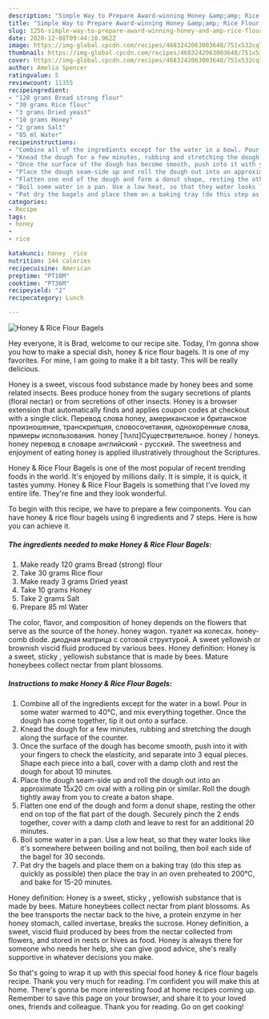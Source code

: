 ```yaml
---
description: "Simple Way to Prepare Award-winning Honey &amp;amp; Rice Flour Bagels"
title: "Simple Way to Prepare Award-winning Honey &amp;amp; Rice Flour Bagels"
slug: 1256-simple-way-to-prepare-award-winning-honey-and-amp-rice-flour-bagels
date: 2020-12-08T09:44:18.962Z
image: https://img-global.cpcdn.com/recipes/4683242063003648/751x532cq70/honey-rice-flour-bagels-recipe-main-photo.jpg
thumbnail: https://img-global.cpcdn.com/recipes/4683242063003648/751x532cq70/honey-rice-flour-bagels-recipe-main-photo.jpg
cover: https://img-global.cpcdn.com/recipes/4683242063003648/751x532cq70/honey-rice-flour-bagels-recipe-main-photo.jpg
author: Amelia Spencer
ratingvalue: 5
reviewcount: 11355
recipeingredient:
- "120 grams Bread strong flour"
- "30 grams Rice flour"
- "3 grams Dried yeast"
- "10 grams Honey"
- "2 grams Salt"
- "85 ml Water"
recipeinstructions:
- "Combine all of the ingredients except for the water in a bowl. Pour in some water warmed to 40℃, and mix everything together. Once the dough has come together, tip it out onto a surface."
- "Knead the dough for a few minutes, rubbing and stretching the dough along the surface of the counter."
- "Once the surface of the dough has become smooth, push into it with your fingers to check the elasticity, and separate into 3 equal pieces. Shape each piece into a ball, cover with a damp cloth and rest the dough for about 10 minutes."
- "Place the dough seam-side up and roll the dough out into an approximate 15x20 cm oval with a rolling pin or similar. Roll the dough tightly away from you to create a baton shape."
- "Flatten one end of the dough and form a donut shape, resting the other end on top of the flat part of the dough. Securely pinch the 2 ends together, cover with a damp cloth and leave to rest for an additional 20 minutes."
- "Boil some water in a pan. Use a low heat, so that they water looks like it&#39;s somewhere between boiling and not boiling, then boil each side of the bagel for 30 seconds."
- "Pat dry the bagels and place them on a baking tray (do this step as quickly as possible) then place the tray in an oven preheated to 200°C, and bake for 15-20 minutes."
categories:
- Recipe
tags:
- honey
- 
- rice

katakunci: honey  rice 
nutrition: 144 calories
recipecuisine: American
preptime: "PT10M"
cooktime: "PT36M"
recipeyield: "2"
recipecategory: Lunch

---
```



![Honey &amp; Rice Flour Bagels](https://img-global.cpcdn.com/recipes/4683242063003648/751x532cq70/honey-rice-flour-bagels-recipe-main-photo.jpg)

Hey everyone, it is Brad, welcome to our recipe site. Today, I'm gonna show you how to make a special dish, honey &amp; rice flour bagels. It is one of my favorites. For mine, I am going to make it a bit tasty. This will be really delicious.

Honey is a sweet, viscous food substance made by honey bees and some related insects. Bees produce honey from the sugary secretions of plants (floral nectar) or from secretions of other insects. Honey is a browser extension that automatically finds and applies coupon codes at checkout with a single click. Перевод слова honey, американское и британское произношение, транскрипция, словосочетания, однокоренные слова, примеры использования. honey [ˈhʌnɪ]Существительное. honey / honeys. honey перевод в словаре английский - русский. The sweetness and enjoyment of eating honey is applied illustratively throughout the Scriptures.

Honey &amp; Rice Flour Bagels is one of the most popular of recent trending foods in the world. It's enjoyed by millions daily. It is simple, it is quick, it tastes yummy. Honey &amp; Rice Flour Bagels is something that I've loved my entire life. They're fine and they look wonderful.


To begin with this recipe, we have to prepare a few components. You can have honey &amp; rice flour bagels using 6 ingredients and 7 steps. Here is how you can achieve it.

<!--inarticleads1-->

##### The ingredients needed to make Honey &amp; Rice Flour Bagels:

1. Make ready 120 grams Bread (strong) flour
1. Take 30 grams Rice flour
1. Make ready 3 grams Dried yeast
1. Take 10 grams Honey
1. Take 2 grams Salt
1. Prepare 85 ml Water


The color, flavor, and composition of honey depends on the flowers that serve as the source of the honey. honey wagon. туалет на колесах. honey-comb diode. диодная матрица с сотовой структурой. A sweet yellowish or brownish viscid fluid produced by various bees. Honey definition: Honey is a sweet, sticky , yellowish substance that is made by bees. Mature honeybees collect nectar from plant blossoms. 

<!--inarticleads2-->

##### Instructions to make Honey &amp; Rice Flour Bagels:

1. Combine all of the ingredients except for the water in a bowl. Pour in some water warmed to 40℃, and mix everything together. Once the dough has come together, tip it out onto a surface.
1. Knead the dough for a few minutes, rubbing and stretching the dough along the surface of the counter.
1. Once the surface of the dough has become smooth, push into it with your fingers to check the elasticity, and separate into 3 equal pieces. Shape each piece into a ball, cover with a damp cloth and rest the dough for about 10 minutes.
1. Place the dough seam-side up and roll the dough out into an approximate 15x20 cm oval with a rolling pin or similar. Roll the dough tightly away from you to create a baton shape.
1. Flatten one end of the dough and form a donut shape, resting the other end on top of the flat part of the dough. Securely pinch the 2 ends together, cover with a damp cloth and leave to rest for an additional 20 minutes.
1. Boil some water in a pan. Use a low heat, so that they water looks like it&#39;s somewhere between boiling and not boiling, then boil each side of the bagel for 30 seconds.
1. Pat dry the bagels and place them on a baking tray (do this step as quickly as possible) then place the tray in an oven preheated to 200°C, and bake for 15-20 minutes.


Honey definition: Honey is a sweet, sticky , yellowish substance that is made by bees. Mature honeybees collect nectar from plant blossoms. As the bee transports the nectar back to the hive, a protein enzyme in her honey stomach, called invertase, breaks the sucrose. Honey definition, a sweet, viscid fluid produced by bees from the nectar collected from flowers, and stored in nests or hives as food. Honey is always there for someone who needs her help, she can give good advice, she&#39;s really supportive in whatever decisions you make. 

So that's going to wrap it up with this special food honey &amp; rice flour bagels recipe. Thank you very much for reading. I'm confident you will make this at home. There's gonna be more interesting food at home recipes coming up. Remember to save this page on your browser, and share it to your loved ones, friends and colleague. Thank you for reading. Go on get cooking!
